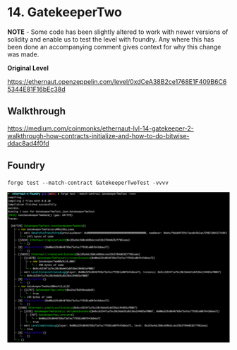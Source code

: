 # 14. GatekeeperTwo

**NOTE** - Some code has been slightly altered to work with newer versions of solidity and enable us to test the level with foundry. Any where this has been done an accompanying comment gives context for why this change was made. 

**Original Level**

https://ethernaut.openzeppelin.com/level/0xdCeA38B2ce1768E1F409B6C65344E81F16bEc38d

## Walkthrough

https://medium.com/coinmonks/ethernaut-lvl-14-gatekeeper-2-walkthrough-how-contracts-initialize-and-how-to-do-bitwise-ddac8ad4f0fd

## Foundry 

```
forge test --match-contract GatekeeperTwoTest -vvvv
```

![alt text](https://github.com/ciaranmcveigh5/ethernaut-x-foundry/blob/main/img/GatekeeperTwo.png?raw=true)